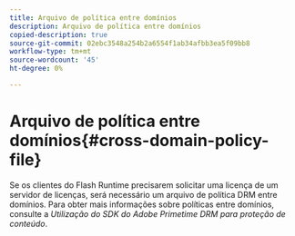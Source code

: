 ```yaml
---
title: Arquivo de política entre domínios
description: Arquivo de política entre domínios
copied-description: true
source-git-commit: 02ebc3548a254b2a6554f1ab34afbb3ea5f09bb8
workflow-type: tm+mt
source-wordcount: '45'
ht-degree: 0%

---
```


# Arquivo de política entre domínios{#cross-domain-policy-file}

Se os clientes do Flash Runtime precisarem solicitar uma licença de um servidor de licenças, será necessário um arquivo de política DRM entre domínios. Para obter mais informações sobre políticas entre domínios, consulte a *Utilização do SDK do Adobe Primetime DRM para proteção de conteúdo*.
